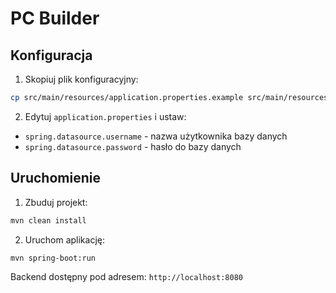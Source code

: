 # PC Builder

## Konfiguracja

1. Skopiuj plik konfiguracyjny:
```bash
cp src/main/resources/application.properties.example src/main/resources/application.properties
```

2. Edytuj `application.properties` i ustaw:
- `spring.datasource.username` - nazwa użytkownika bazy danych
- `spring.datasource.password` - hasło do bazy danych

## Uruchomienie

1. Zbuduj projekt:
```bash
mvn clean install
```

2. Uruchom aplikację:
```bash
mvn spring-boot:run
```

Backend dostępny pod adresem: `http://localhost:8080` 